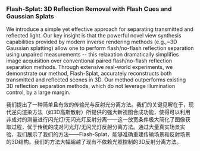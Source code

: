 ### Flash-Splat: 3D Reflection Removal with Flash Cues and Gaussian Splats

We introduce a simple yet effective approach for separating transmitted and reflected light. Our key insight is that the powerful novel view synthesis capabilities provided by modern inverse rendering methods (e.g.,~3D Gaussian splatting) allow one to perform flash/no-flash reflection separation using unpaired measurements -- this relaxation dramatically simplifies image acquisition over conventional paired flash/no-flash reflection separation methods. Through extensive real-world experiments, we demonstrate our method, Flash-Splat, accurately reconstructs both transmitted and reflected scenes in 3D. Our method outperforms existing 3D reflection separation methods, which do not leverage illumination control, by a large margin.

我们提出了一种简单且有效的传输光与反射光分离方法。我们的关键见解在于，现代逆向渲染方法（如3D高斯散射）所提供的强大新视图合成功能，使得可以利用非成对的测量进行闪光灯/无闪光灯反射分离——这一放宽条件极大简化了图像获取过程，优于传统的成对闪光灯/无闪光灯反射分离方法。通过大量真实场景实验，我们展示了我们的方法——Flash-Splat，能够准确重建传输场景和反射场景的3D结构。我们的方法大幅超越了现有不依赖光照控制的3D反射分离方法。
